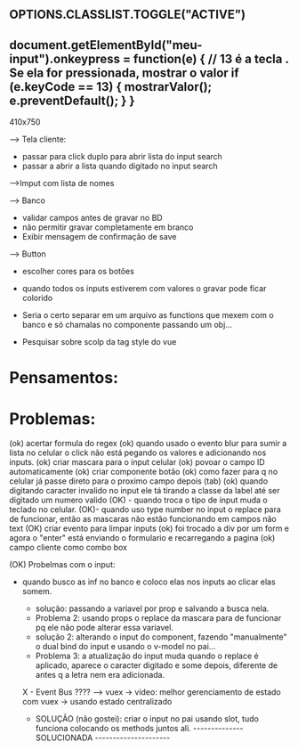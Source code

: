 OPTIONS.CLASSLIST.TOGGLE("ACTIVE")
----------------------------------------
document.getElementById("meu-input").onkeypress = function(e) {
    // 13 é a tecla <ENTER>. Se ela for pressionada, mostrar o valor
    if (e.keyCode == 13) {
        mostrarValor();
        e.preventDefault();
    }
}
----------------------------------------
410x750






--> Tela cliente:
  
  - passar para click duplo para abrir lista do input search
  - passar a abrir a lista quando digitado no input search

  -->Imput com lista de nomes
  

 --> Banco 
  - validar campos antes de gravar no BD
  - não permitir gravar completamente em branco
  - Exibir mensagem de confirmação de save
  

--> Button
  - escolher cores para os botões
  - quando todos os inputs estiverem com valores o gravar pode ficar colorido

- Seria o certo separar em um arquivo as functions que mexem com o banco e só chamalas no componente passando um obj...


- Pesquisar sobre scolp da tag style do vue 

# Pensamentos:
  

# Problemas:

(ok) acertar formula do regex
(ok) quando usado o evento blur para sumir a lista no celular o click não está pegando os valores e adicionando nos inputs.
(ok) criar mascara para o input celular
(ok) povoar o campo ID automaticamente
(ok) criar componente botão
(ok) como fazer para q no celular já passe direto para o proximo campo depois (tab)
(ok) quando digitando caracter invalido no input ele tá tirando a classe da label até ser digitado um numero valido
(OK) - quando troca o tipo de input muda o teclado no celular.
(OK)- quando uso type number no input o replace para de funcionar, então as mascaras não estão funcionando em campos não text
(OK) criar evento para limpar inputs
(ok) foi trocado a div por um form e agora o "enter" está enviando o formulario e recarregando a pagina
(ok) campo cliente como combo box

(OK) Probelmas com o input:
- quando busco as inf no banco e coloco elas nos inputs ao clicar elas somem.
  - solução: passando a variavel por prop e salvando a busca nela.
  - Problema 2: usando props o replace da mascara para de funcionar pq ele não pode alterar essa variavel.
  - solução 2: alterando o input do component, fazendo "manualmente" o dual bind do input e usando o v-model no pai...
  - Problema 3: a atualização do input muda quando o replace é aplicado, aparece o caracter digitado e some depois, diferente de antes q a letra nem era adicionada. 

  X - Event Bus ????
  --> vuex -> video: melhor gerenciamento de estado com vuex -> usando estado centralizado
  - SOLUÇÃO (não gostei): criar o input no pai usando slot, tudo funciona colocando os methods juntos ali.
  -------------- SOLUCIONADA ---------------------



 


  